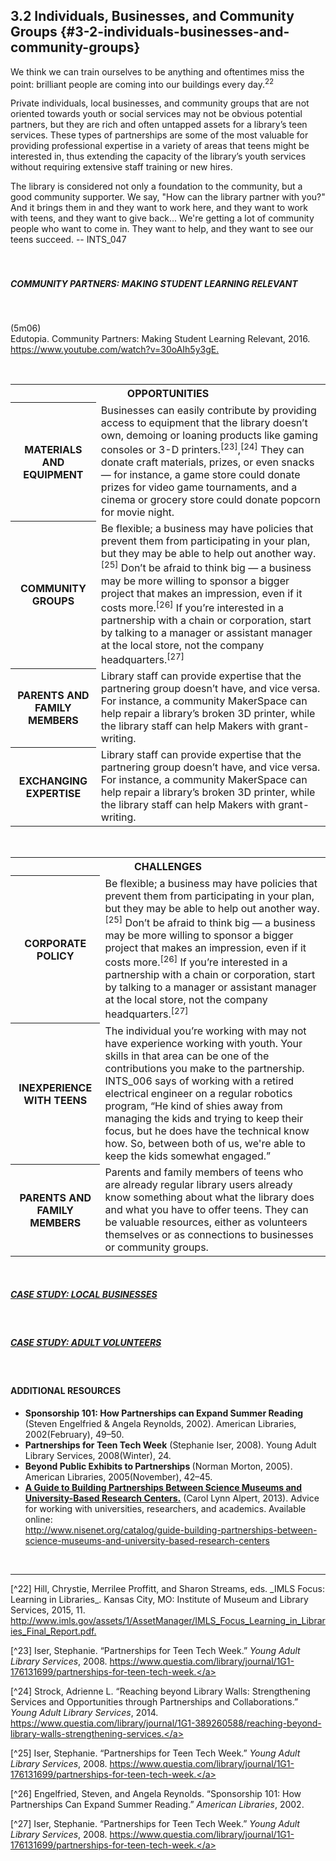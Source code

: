 ## 3.2 Individuals, Businesses, and Community Groups {#3-2-individuals-businesses-and-community-groups}

<div class="text"> We think we can train ourselves to be anything and oftentimes miss the point: brilliant people are coming into our buildings every day.<sup>22</sup></div>

Private individuals, local businesses, and community groups that are not oriented towards youth or social services may not be obvious potential partners, but they are rich and often untapped assets for a library’s teen services. These types of partnerships are some of the most valuable for providing professional expertise in a variety of areas that teens might be interested in, thus extending the capacity of the library’s youth services without requiring extensive staff training or new hires.

<div class="text"> The library is considered not only a foundation to the community, but a good community supporter. We say, &quot;How can the library partner with you?&quot; And it brings them in and they want to work here, and they want to work with teens, and they want to give back... We&#039;re getting a lot of community people who want to come in. They want to help, and they want to see our teens succeed. -- INTS_047</div>
<br>

<br>
<div class="table-format"><span class="title"><h5>COMMUNITY PARTNERS: MAKING STUDENT LEARNING RELEVANT</h5><br><p>(5m06)<br>Edutopia. Community Partners: Making Student Learning Relevant, 2016. <a href="https://www.youtube.com/watch?v=30oAIh5y3gE">https://www.youtube.com/watch?v=30oAIh5y3gE.</a></p></div>

<br>

<table class="heading-cell4 no-common-style"><tr>
<th colspan="2">OPPORTUNITIES</th></tr>
<tr class="row1">
<th>MATERIALS AND EQUIPMENT</th>
<td>Businesses can easily contribute by providing access to equipment that the library doesn’t own, demoing or loaning products like gaming consoles or 3-D printers.<sup>[23]</sup>,<sup>[24]</sup> They can donate craft materials, prizes, or even snacks — for instance, a game store could donate prizes for video game tournaments, and a cinema or grocery store could donate popcorn for movie night.</td>
</tr>
<tr class="row2">
<th>COMMUNITY GROUPS</th>
<td>Be flexible; a business may have policies that prevent them from participating in your plan, but they may be able to help out another way.<sup>[25]</sup> Don’t be afraid to think big — a business may be more willing to sponsor a bigger project that makes an impression, even if it costs more.<sup>[26]</sup> If you’re interested in a partnership with a chain or corporation, start by talking to a manager or assistant manager at the local store, not the company headquarters.<sup>[27]</sup></td>
</tr>
<tr class="row3">
<th>PARENTS AND FAMILY MEMBERS</th>
<td>Library staff can provide expertise that the partnering group doesn’t have, and vice versa. For instance, a community MakerSpace can help repair a library’s broken 3D printer, while the library staff can help Makers with grant-writing.</td>
</tr>
<tr class="row4">
<th>EXCHANGING EXPERTISE</th>
<td>Library staff can provide expertise that the partnering group doesn’t have, and vice versa. For instance, a community MakerSpace can help repair a library’s broken 3D printer, while the library staff can help Makers with grant-writing.</td>
</tr>



</table>

<br>

<table class="heading-cell4 no-common-style"><tr>
<th colspan="2">CHALLENGES</th></tr>
<tr class="row1">
<th>CORPORATE POLICY</th>
<td>Be flexible; a business may have policies that prevent them from participating in your plan, but they may be able to help out another way.<sup>[25]</sup> Don’t be afraid to think big — a business may be more willing to sponsor a bigger project that makes an impression, even if it costs more.<sup>[26]</sup> If you’re interested in a partnership with a chain or corporation, start by talking to a manager or assistant manager at the local store, not the company headquarters.<sup>[27]</sup></td>
</tr>
<tr class="row2">
<th>INEXPERIENCE WITH TEENS</th>
<td>The individual you’re working with may not have experience working with youth. Your skills in that area can be one of the contributions you make to the partnership. INTS_006 says of working with a retired electrical engineer on a regular robotics program, “He kind of shies away from managing the kids and trying to keep their focus, but he does have the technical know how. So, between both of us, we're able to keep the kids somewhat engaged.”</td>
</tr>
<tr class="row3">
<th>PARENTS AND FAMILY MEMBERS</th>
<td>Parents and family members of teens who are already regular library users already know something about what the library does and what you have to offer teens. They can be valuable resources, either as volunteers themselves or as connections to businesses or community groups.</td>
</tr>



</table>


<br>

<div class="table-format"><span class="title"><a href="../appendix_3_-_case_studies/README.md"><h5>CASE STUDY: LOCAL BUSINESSES</h5></a></span></div>
<br>

<div class="table-format"><span class="title"><a href="../appendix_3_-_case_studies/README.md"><h5>CASE STUDY: ADULT VOLUNTEERS</h5></a></span></div>
<br>

<div class="text-wrapping1"><h4>ADDITIONAL RESOURCES</h4><ul><li>	<b>Sponsorship 101: How Partnerships can Expand Summer Reading </b>(Steven Engelfried & Angela Reynolds, 2002). American Libraries, 2002(February), 49–50.</li><li><b>Partnerships for Teen Tech Week</b> (Stephanie Iser, 2008). Young Adult Library Services, 2008(Winter), 24.</li><li><b>Beyond Public Exhibits to Partnerships </b>(Norman Morton, 2005). American Libraries, 2005(November), 42–45.</li><li><a href="http://www.nisenet.org/catalog/guide-building-partnerships-between-science-museums-and-university-based-research-centers"><b><u>A Guide to Building Partnerships Between Science Museums and University-Based Research Centers.</u></b></a> (Carol Lynn Alpert, 2013). Advice for working with universities, researchers, and academics. Available online: <br><a href="http://www.nisenet.org/catalog/guide-building-partnerships-between-science-museums-and-university-based-research-centers">http://www.nisenet.org/catalog/guide-building-partnerships-between-science-museums-and-university-based-research-centers</a></li></ul></div>

<br>

<hr>
[^22] Hill, Chrystie, Merrilee Proffitt, and Sharon Streams, eds. _IMLS Focus: Learning in Libraries_. Kansas City, MO: Institute of Museum and Library Services, 2015, 11. <a href="http://www.imls.gov/assets/1/AssetManager/IMLS_Focus_Learning_in_Libraries_Final_Report.pdf">http://www.imls.gov/assets/1/AssetManager/IMLS_Focus_Learning_in_Libraries_Final_Report.pdf.</a>

[^23] Iser, Stephanie. “Partnerships for Teen Tech Week.” _Young Adult Library Services_, 2008. <a href="https://www.questia.com/library/journal/1G1-176131699/partnerships-for-teen-tech-week">https://www.questia.com/library/journal/1G1-176131699/partnerships-for-teen-tech-week.</a>

[^24] Strock, Adrienne L. “Reaching beyond Library Walls: Strengthening Services and Opportunities through Partnerships and Collaborations.” _Young Adult Library Services_, 2014. <a href="https://www.questia.com/library/journal/1G1-389260588/reaching-beyond-library-walls-strengthening-services">https://www.questia.com/library/journal/1G1-389260588/reaching-beyond-library-walls-strengthening-services.</a>

[^25] Iser, Stephanie. “Partnerships for Teen Tech Week.” _Young Adult Library Services_, 2008. <a href="https://www.questia.com/library/journal/1G1-176131699/partnerships-for-teen-tech-week">https://www.questia.com/library/journal/1G1-176131699/partnerships-for-teen-tech-week.</a>

[^26] Engelfried, Steven, and Angela Reynolds. “Sponsorship 101: How Partnerships Can Expand Summer Reading.” _American Libraries_, 2002\.

[^27] Iser, Stephanie. “Partnerships for Teen Tech Week.” _Young Adult Library Services_, 2008. <a href="https://www.questia.com/library/journal/1G1-176131699/partnerships-for-teen-tech-week">https://www.questia.com/library/journal/1G1-176131699/partnerships-for-teen-tech-week.</a>
